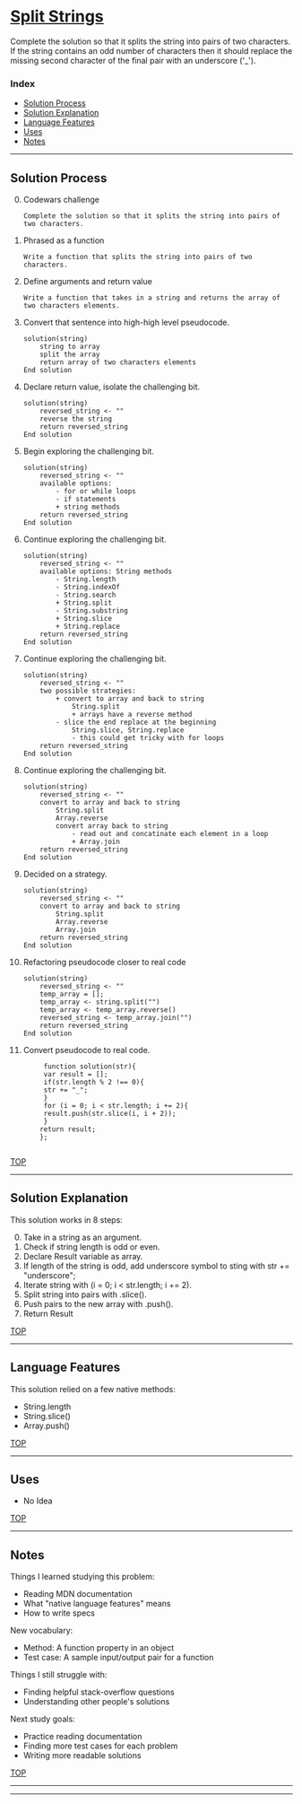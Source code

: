 # [Split Strings](https://www.codewars.com/kata/split-strings)

Complete the solution so that it splits the string into pairs of two characters. If the string contains an odd number of characters then it should replace the missing second character of the final pair with an underscore ('_').

### Index
* [Solution Process](#solution-process)
* [Solution Explanation](#solution-explanation)
* [Language Features](#language-features)
* [Uses](#uses)
* [Notes](#notes)

---

## Solution Process
0. Codewars challenge
    ```
    Complete the solution so that it splits the string into pairs of two characters.
    ```
1. Phrased as a function  
    ```
    Write a function that splits the string into pairs of two characters.
    ```
2. Define arguments and return value   
    ```
    Write a function that takes in a string and returns the array of two characters elements.
    ```
3. Convert that sentence into high-high level pseudocode.
    ```
    solution(string)
        string to array
        split the array
        return array of two characters elements
    End solution
    ```
4. Declare return value, isolate the challenging bit.
    ```
    solution(string)
        reversed_string <- ""
        reverse the string
        return reversed_string
    End solution   
    ```
5. Begin exploring the challenging bit.
    ```
    solution(string)
        reversed_string <- ""
        available options:
            - for or while loops
            - if statements
            + string methods
        return reversed_string
    End solution   
    ```
6. Continue exploring the challenging bit.
    ```
    solution(string)
        reversed_string <- ""
        available options: String methods
            - String.length
            - String.indexOf
            - String.search
            + String.split
            - String.substring
            + String.slice
            + String.replace
        return reversed_string
    End solution   
    ```
7. Continue exploring the challenging bit.
    ```
    solution(string)
        reversed_string <- ""
        two possible strategies:
            + convert to array and back to string
                String.split
                + arrays have a reverse method
            - slice the end replace at the beginning    
                String.slice, String.replace
                - this could get tricky with for loops
        return reversed_string
    End solution   
    ```
8. Continue exploring the challenging bit.
    ```
    solution(string)
        reversed_string <- ""
        convert to array and back to string
            String.split
            Array.reverse
            convert array back to string
                - read out and concatinate each element in a loop
                + Array.join
        return reversed_string
    End solution   
    ```
9. Decided on a strategy.
    ```
    solution(string)
        reversed_string <- ""
        convert to array and back to string
            String.split
            Array.reverse
            Array.join
        return reversed_string
    End solution   
    ```
10. Refactoring pseudocode closer to real code
    ```
    solution(string)
        reversed_string <- ""
        temp_array = [];
        temp_array <- string.split("")
        temp_array <- temp_array.reverse()
        reversed_string <- temp_array.join("")
        return reversed_string
    End solution   
    ```
11. Convert pseudocode to real code.
    ```
         function solution(str){
         var result = [];
         if(str.length % 2 !== 0){
         str += "_"; 
         }
         for (i = 0; i < str.length; i += 2){
         result.push(str.slice(i, i + 2));
         }
        return result;
        };
     
    ```    
    
[TOP](#index)

---

## Solution Explanation

This solution works in 8 steps:

0. Take in a string as an argument.
1. Check if string length is odd or even.
2. Declare Result variable as array.
3. If length of the string is odd, add underscore symbol to sting with str += "underscore"; 
4. Iterate string with (i = 0; i < str.length; i += 2).
5. Split string into pairs with .slice().
6. Push pairs to the new array with .push().
7. Return Result


[TOP](#index)

---

## Language Features

This solution relied on a few native methods:
* String.length
* String.slice()
* Array.push()



[TOP](#index)

---
## Uses


* No Idea


[TOP](#index)

---

## Notes

Things I learned studying this problem:
* Reading MDN documentation
* What "native language features" means
* How to write specs


New vocabulary:
* Method: A function property in an object
* Test case: A sample input/output pair for a function 

Things I still struggle with:
* Finding helpful stack-overflow questions
* Understanding other people's solutions

Next study goals:
* Practice reading documentation
* Finding more test cases for each problem
* Writing more readable solutions


[TOP](#index)

___
___


